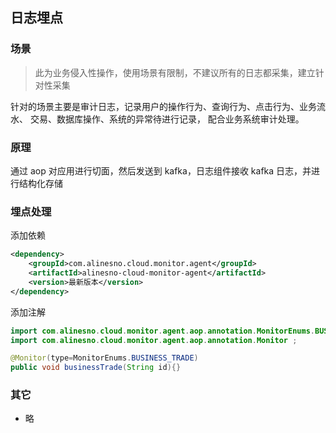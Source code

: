 ## 日志埋点

### 场景

> 此为业务侵入性操作，使用场景有限制，不建议所有的日志都采集，建立针对性采集

针对的场景主要是审计日志，记录用户的操作行为、查询行为、点击行为、业务流水、
交易、数据库操作、系统的异常待进行记录，
配合业务系统审计处理。

### 原理

通过 aop 对应用进行切面，然后发送到 kafka，日志组件接收 kafka 日志，并进行结构化存储

### 埋点处理

添加依赖

```xml
<dependency>
    <groupId>com.alinesno.cloud.monitor.agent</groupId>
    <artifactId>alinesno-cloud-monitor-agent</artifactId>
    <version>最新版本</version>
</dependency>
```

添加注解

```java
import com.alinesno.cloud.monitor.agent.aop.annotation.MonitorEnums.BUSINESS_TRADE ;
import com.alinesno.cloud.monitor.agent.aop.annotation.Monitor ;

@Monitor(type=MonitorEnums.BUSINESS_TRADE)
public void businessTrade(String id){}
```

### 其它

- 略
